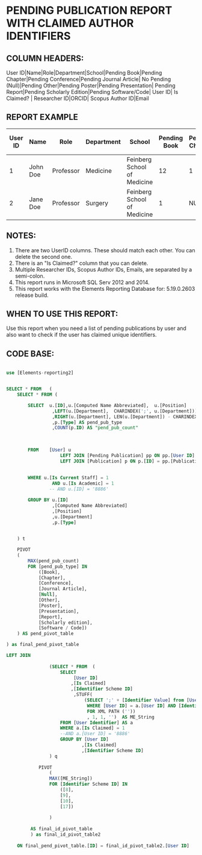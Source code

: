 # PENDING PUBLICATION REPORT WITH CLAIMED AUTHOR IDENTIFIERS

## COLUMN HEADERS: 

User ID|Name|Role|Department|School|Pending Book|Pending Chapter|Pending Conference|Pending Journal Article| No Pending (Null)|Pending Other|Pending Poster|Pending Presentation| Pending Report|Pending Scholarly Edition|Pending Software/Code| User ID| Is Claimed? | Researcher ID|ORCID| Scopus Author ID|Email


## REPORT EXAMPLE

| User ID | Name     | Role      | Department | School                      | Pending Book | Pending Chapter | Pending Conference | Pending Journal Article | No Pending (Null) | Pending Other | Pending Poster | Pending Presentation | Pending Report | Pending Scholarly Edition | Pending Software/Code | User ID | Is Claimed? | Researcher ID | ORCID               | Scopus Author ID                    | Email                     |
|---------|----------|-----------|------------|-----------------------------|--------------|-----------------|--------------------|-------------------------|-------------------|---------------|----------------|----------------------|----------------|---------------------------|-----------------------|---------|-------------|---------------|---------------------|-------------------------------------|---------------------------|
| 1       | John Doe | Professor | Medicine   | Feinberg School of Medicine | 12           | 1               | 2                  | 52                      | 0                 | 0             | 2              | 1                    | 3              | 1                         | 2                     | 1       | 1           | A-6866-2019   | 0000-0001-7302-7587 | 57211486598;7403534728              | john.doe@northwestern.edu |
| 2       | Jane Doe | Professor | Surgery    | Feinberg School of Medicine | 1            | NULL            | NULL               | NULL                    | NULL              | NULL          | NULL           | NULL                 | NULL           | 1                         | 3                     | 2       | 1           | W-8145-2019   | 0000-0003-2790-1143 | 35276463900;57202040844;57206608563 | jane.doe@northwestern.edu |


## NOTES: 
1. There are two UserID columns. These should match each other. You can delete the second one.
2. There is an "Is Claimed?" column that you can delete.  
3. Multiple Researcher IDs, Scopus Author IDs, Emails, are separated by a semi-colon. 
3. This report runs in Microsoft SQL Serv 2012 and 2014. 
4. This report works with the Elements Reporting Database for: 5.19.0.2603 release build. 

## WHEN TO USE THIS REPORT:
Use this report when you need a list of pending publications by user and also want to check if the user has claimed unique identifiers. 


## CODE BASE:
~~~sql

use [Elements-reporting2]


SELECT * FROM	(
	SELECT * FROM (

		SELECT  u.[ID],u.[Computed Name Abbreviated],  u.[Position] 
				 ,LEFT(u.[Department],  CHARINDEX(';', u.[Department])) "True Department" 
				 ,RIGHT(u.[Department], LEN(u.[Department]) - CHARINDEX(';', u.[Department])) "True School"
				 ,p.[Type] AS pend_pub_type
				 ,COUNT(p.ID) AS "pend_pub_count"
		
	

		FROM    [User] u 
         			LEFT JOIN [Pending Publication] pp ON pp.[User ID] = u.ID 
        			LEFT JOIN [Publication] p ON p.[ID] = pp.[Publication ID]
			
			
		WHERE u.[Is Current Staff] = 1 
				 AND u.[Is Academic] = 1
				-- AND u.[ID] = '8886'

		GROUP BY u.[ID]
				 ,[Computed Name Abbreviated] 
				 ,[Position]
				 ,u.[Department] 
				 ,p.[Type]
			

	) t

	PIVOT
	(
		MAX(pend_pub_count) 
		FOR [pend_pub_type] IN 
			([Book], 
			[Chapter], 
			[Conference], 
			[Journal Article], 
			[Null], 
			[Other], 
			[Poster], 
			[Presentation], 
			[Report], 
			[Scholarly edition], 
			[Software / Code])
	) AS pend_pivot_table

) as final_pend_pivot_table

LEFT JOIN
				
				(SELECT * FROM	(
					SELECT
						 [User ID]
						,[Is Claimed]
						,[Identifier Scheme ID]
						 ,STUFF(
							 (SELECT ';' + [Identifier Value] from [User Identifier]
							  WHERE [User ID] = a.[User ID] AND [Identifier Scheme ID] = a.[Identifier Scheme ID] AND a.[Is Claimed] = 1
							  FOR XML PATH (''))
							  , 1, 1, '')  AS ME_String
					FROM [User Identifier] AS a
					WHERE a.[Is Claimed] = 1 
					--AND a.[User ID] = '8886'
					GROUP BY [User ID]
							,[Is Claimed]
							,[Identifier Scheme ID]
				) q
		
			PIVOT
				(
				MAX([ME_String]) 
				FOR [Identifier Scheme ID] IN 
					([8], 
					[9], 
					[10], 
					[17])
		
				)
			
		 AS final_id_pivot_table
		 ) as final_id_pivot_table2
		 
 	ON final_pend_pivot_table.[ID] = final_id_pivot_table2.[User ID]

